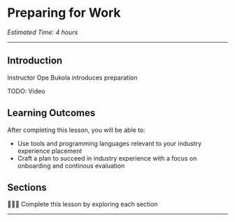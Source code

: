 
# Preparing for Work
*Estimated Time: 4 hours*

---

## Introduction
<aside>
  Instructor Ope Bukola introduces preparation
</aside>

TODO: Video

## **Learning Outcomes**

After completing this lesson, you will be able to:

- Use tools and programming languages relevant to your industry experience placement
- Craft a plan to succeed in industry experience with a focus on onboarding and continous evaluation



## Sections

<aside>

👩🏿‍🏫 Complete this lesson by exploring each section

</aside>

---
